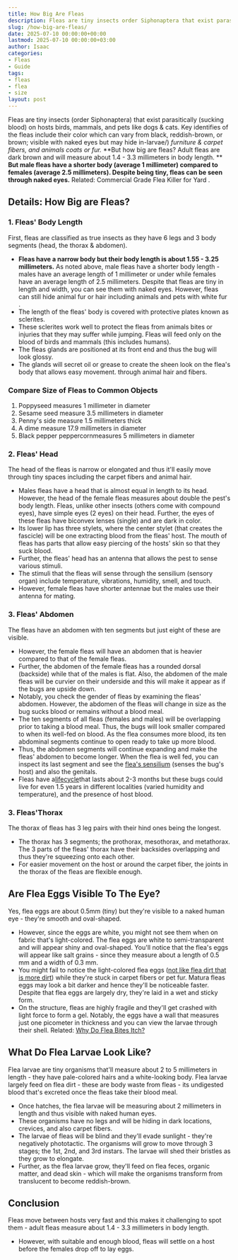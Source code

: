 ```yaml
---
title: How Big Are Fleas
description: Fleas are tiny insects order Siphonaptera that exist parasitically sucking blood on hosts birds, mammals, and pets like dogs & cats. Key identifies of the...
slug: /how-big-are-fleas/
date: 2025-07-10 00:00:00+00:00
lastmod: 2025-07-10 00:00:00+03:00
author: Isaac
categories:
- Fleas
- Guide
tags:
- fleas
- flea
- size
layout: post
---
```

Fleas are
tiny insects (order Siphonaptera)
that exist parasitically (sucking blood) on hosts birds, mammals, and pets like dogs & cats.
Key identifies of the fleas include their color which can vary from black, reddish-brown, or brown; visible with naked eyes but may
hide in-larvae/)
*furniture & carpet fibers, and animals coats or fur.*
**But how big are fleas? Adult fleas are dark brown and will measure about 1.4 - 3.3 millimeters in body length. **
**But male fleas have a shorter body (average 1 millimeter) compared to females (average 2.5 millimeters). Despite being tiny, fleas can be seen through naked eyes.**
Related:
Commercial Grade Flea Killer for Yard
.
## Details: How Big are Fleas?
### 1. Fleas' Body Length
First, fleas are classified as true insects as they have 6 legs and 3 body segments (head, the thorax & abdomen).
- **Fleas have a narrow body but their body length is about 1.55 - 3.25 millimeters.**
As noted above, male fleas have a shorter body length - males have an average length of 1 millimeter or under while females have an average length of 2.5 millimeters.
Despite that fleas are tiny in length and width, you can see them with naked eyes. However, fleas can still hide animal fur or hair including
animals and pets with white fur
.
- The length of the fleas' body is covered with protective plates known as sclerites.
- These sclerites work well to protect the fleas from animals bites or injuries that they may suffer while jumping.
Fleas will feed only on the blood of birds and mammals (this includes humans).
- The fleas glands are positioned at its front end and thus the bug will look glossy.
- The glands will secret oil or grease to create the sheen look on the flea's body that allows easy movement. through animal hair and fibers.
### Compare Size of Fleas to Common Objects
1. Poppyseed measures 1 millimeter in diameter
2. Sesame seed measure 3.5 millimeters in diameter
3. Penny's side measure 1.5 millimeters thick
4. A dime measure 17.9 millimeters in diameter
5. Black pepper peppercornmeasures 5 millimeters in diameter
### 2. Fleas' Head
The head of the fleas is narrow or elongated and thus it'll easily move through tiny spaces including the carpet fibers and animal hair.
- Males fleas have a head that is almost equal in length to its head. However, the head of the female fleas measures about double the pest's body length.
Fleas, unlike other insects (others come with compound eyes), have simple eyes (2 eyes) on their head.
Further, the eyes of these fleas have biconvex lenses (single) and are dark in color.
- Its lower lip has three stylets, where the center stylet (that creates the fascicle) will be one extracting blood from the fleas' host.
The mouth of fleas has parts that allow easy piercing of the hosts' skin so that they suck blood.
- Further, the fleas' head has an antenna that allows the pest to sense various stimuli.
- The stimuli that the fleas will sense through the sensilium (sensory organ) include temperature, vibrations, humidity, smell, and touch.
- However, female fleas have shorter antennae but the males use their antenna for mating.

### 3. Fleas' Abdomen
The fleas have an abdomen with ten segments but just eight of these are visible.
- However, the female fleas will have an abdomen that is heavier compared to that of the female fleas.
- Further, the abdomen of the female fleas has a rounded dorsal (backside) while that of the males is flat.
Also, the abdomen of the male fleas will be curvier on their underside and this will make it appear as if the bugs are upside down.
- Notably, you check the gender of fleas by examining the fleas' abdomen.
However, the abdomen of the fleas will change in size as the bug sucks blood or remains without a blood meal.
- The ten segments of all fleas (females and males) will be overlapping prior to taking a blood meal. Thus, the bugs will look smaller compared to when its well-fed on blood.
As the flea consumes more blood, its ten abdominal segments continue to open ready to take up more blood.
- Thus, the abdomen segments will continue expanding and make the fleas' abdomen to become longer.
When the flea is well fed, you can inspect its last segment and see the
[flea's sensilium](https://livestockvetento.tamu.edu/insectspests/fleas/)
(senses the bug's host) and also the genitals.
- Fleas have a[lifecycle](https://pestpolicy.com/flea-life-cycle/)that lasts about 2-3 months but these bugs could live for even 1.5 years in different localities (varied humidity and temperature), and the presence of host blood.
### 3. Fleas'Thorax
The thorax of fleas has 3 leg pairs with their hind ones being the longest.
- The thorax has 3 segments; the prothorax, mesothorax, and metathorax.
The 3 parts of the fleas' thorax have their backsides overlapping and thus they're squeezing onto each other.
- For easier movement on the host or around the carpet fiber, the joints in the thorax of the fleas are flexible enough.
## Are Flea Eggs Visible To The Eye?
Yes, flea eggs are about
0.5mm (tiny) but they're visible to a naked human eye - they're smooth and oval-shaped.
- However, since the eggs are white, you might not see them when on fabric that's light-colored.
The flea eggs are white to semi-transparent and will appear shiny and oval-shaped.
You'll notice that the flea's eggs will appear like salt grains - since they measure about a length of 0.5 mm and a width of 0.3 mm.
- You might fail to notice the light-colored flea eggs ([not like flea dirt that is more dirt](https://pestpolicy.com/what-is-flea-dirt/)) while they're stuck in carpet fibers or pet fur.
Matura fleas eggs may look a bit darker and hence they'll be noticeable faster. Despite that flea eggs are largely dry, they're laid in a wet and sticky form.
- On the structure, fleas are highly fragile and they'll get crashed with light force to form a gel.
Notably, the eggs have a wall that measures just one picometer in thickness and you can view the larvae through their shell.
Related:
[Why Do Flea Bites Itch?](https://pestpolicy.com/why-do-flea-bites-itch/)
## What Do Flea Larvae Look Like?
Flea larvae are tiny organisms that'll measure about 2 to 5 millimeters in length - they have pale-colored hairs and a white-looking body.
Flea larvae largely feed on flea dirt - these are body waste from fleas - its undigested blood that's excreted once the fleas take their blood meal.
- Once hatches, the flea larvae will be measuring about 2 millimeters in length and thus visible with naked human eyes.
- These organisms have no legs and will be hiding in dark locations, crevices, and also carpet fibers.
- The larvae of fleas will be blind and they'll evade sunlight - they're negatively phototactic.
The organisms will grow to move through 3 stages; the 1st, 2nd, and 3rd instars. The larvae will shed their bristles as they grow to elongate.
- Further, as the flea larvae grow, they'll feed on flea feces, organic matter, and dead skin - which will make the organisms transform from translucent to become reddish-brown.
## Conclusion
Fleas move between hosts very fast and this makes it challenging to spot them - adult fleas measure about 1.4 - 3.3 millimeters in body length.
- However, with suitable and enough blood, fleas will settle on a host before the females drop off to lay eggs.
